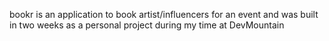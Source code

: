bookr is an application to book artist/influencers for an event and was built in two weeks as a personal project during my time at DevMountain
